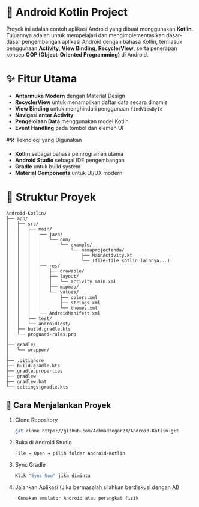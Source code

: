 # 📱 Android Kotlin Project

Proyek ini adalah contoh aplikasi Android yang dibuat menggunakan **Kotlin**.  
Tujuannya adalah untuk mempelajari dan mengimplementasikan dasar-dasar pengembangan aplikasi Android dengan bahasa Kotlin, termasuk penggunaan **Activity**, **View Binding**, **RecyclerView**, serta penerapan konsep **OOP (Object-Oriented Programming)** di Android.


# ✨ Fitur Utama
- **Antarmuka Modern** dengan Material Design
- **RecyclerView** untuk menampilkan daftar data secara dinamis
- **View Binding** untuk menghindari penggunaan `findViewById`
- **Navigasi antar Activity**
- **Pengelolaan Data** menggunakan model Kotlin
- **Event Handling** pada tombol dan elemen UI


#🛠️ Teknologi yang Digunakan
- **Kotlin** sebagai bahasa pemrograman utama
- **Android Studio** sebagai IDE pengembangan
- **Gradle** untuk build system
- **Material Components** untuk UI/UX modern


# 📂 Struktur Proyek

```
Android-Kotlin/
├── app/
│   ├── src/
│   │   ├── main/
│   │   │   ├── java/
│   │   │   │   └── com/
│   │   │   │       └── example/
│   │   │   │           └── namaprojectanda/
│   │   │   │               ├── MainActivity.kt     
│   │   │   │               └── (file-file Kotlin lainnya...)
│   │   │   ├── res/
│   │   │   │   ├── drawable/                  
│   │   │   │   ├── layout/
│   │   │   │   │   └── activity_main.xml      
│   │   │   │   ├── mipmap/                      
│   │   │   │   └── values/
│   │   │   │       ├── colors.xml
│   │   │   │       ├── strings.xml
│   │   │   │       └── themes.xml
│   │   │   └── AndroidManifest.xml              
│   │   ├── test/                               
│   │   └── androidTest/                         
│   ├── build.gradle.kts                        
│   └── proguard-rules.pro                   
│
├── gradle/
│   └── wrapper/
│
├── .gitignore
├── build.gradle.kts                           
├── gradle.properties
├── gradlew                                      
├── gradlew.bat                                 
└── settings.gradle.kts                        
```



## 🚀 Cara Menjalankan Proyek
1. Clone Repository
   ```bash
   git clone https://github.com/Achmadtegar23/Android-Kotlin.git
   
2. Buka di Android Studio
   ```bash
   File → Open → pilih folder Android-Kotlin

3. Sync Gradle
   ```bash
   Klik "Sync Now" jika diminta

4. Jalankan Aplikasi (Jika bermasalah silahkan berdiskusi dengan AI)
   ```bash
    Gunakan emulator Android atau perangkat fisik
